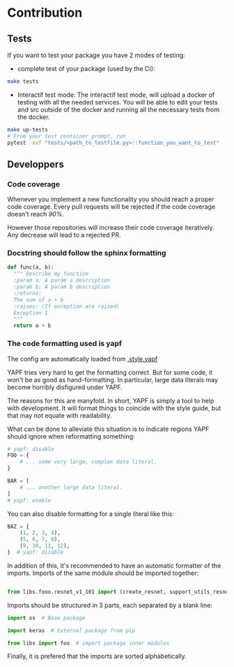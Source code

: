 # Contribution 

## Tests

If you want to test your package you have 2 modes of testing:

- complete test of your package (used by the CI):

```bash
make tests
```

- Interactif test mode:
The interactif test mode, will upload a docker of testing with all the needed services. You will be able to edit your tests and src outside of the docker and running all the necessary tests from the docker.

```bash
make up-tests
# From your test container prompt, run
pytest -xvf "tests/<path_to_testfile.py>::function_you_want_to_test"
```

## Developpers

### Code coverage

Whenever you implement a new functionality you should reach a proper code coverage. Every pull requests will be rejected if the code coverage doesn't reach *90%*.

However those repositories will increase their code coverage iteratively. Any decrease will lead to a rejected PR.

### Docstring should follow the sphinx formatting

```python
def func(a, b):
  """ Describe my function
  :param a: A param a description
  :param b: A param b description
  :returns:
  The sum of a + b
  :raises: (If exception are raised)
  Exception 1
  """
  return a + b

```

### The code formatting used is yapf

The config are automatically loaded from [.style.yapf](./.style.yapf)

YAPF tries very hard to get the formatting correct. But for some code, it won't be as good as hand-formatting. In particular, large data literals may become horribly disfigured under YAPF.

The reasons for this are manyfold. In short, YAPF is simply a tool to help with development. It will format things to coincide with the style guide, but that may not equate with readability.

What can be done to alleviate this situation is to indicate regions YAPF should ignore when reformatting something:

```python
# yapf: disable
FOO = {
    # ... some very large, complex data literal.
}

BAR = [
    # ... another large data literal.
]
# yapf: enable
```

You can also disable formatting for a single literal like this:

```python
BAZ = {
    (1, 2, 3, 4),
    (5, 6, 7, 8),
    (9, 10, 11, 12),
}  # yapf: disable
```

In addition of this, it's recommended to have an automatic formatter of the
imports. Imports of the same module should be imported together:

```python

from libs.fooo.resnet_v1_101 import (create_resnet, support_utils_resnet_foo, upload_foo)

```

Imports should be structured in 3 parts, each separated by a blank line:

```python
import os  # Base package

import keras  # External package from pip

from libs import foo  # import package inner modules
```

Finally, it is prefered that the imports are sorted alphabetically.
